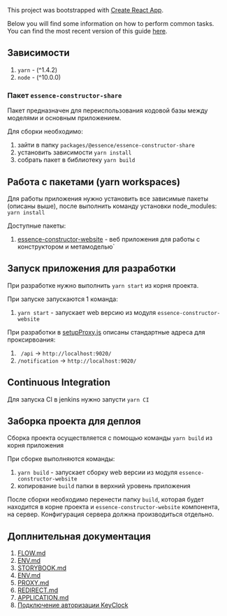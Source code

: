 This project was bootstrapped with [Create React App](https://github.com/facebookincubator/create-react-app).

Below you will find some information on how to perform common tasks.<br>
You can find the most recent version of this guide [here](https://github.com/facebookincubator/create-react-app/blob/master/packages/react-scripts/template/README.md).

## Зависимости

1. `yarn` - (^1.4.2)
1. `node` - (^10.0.0)

### Пакет `essence-constructor-share`

Пакет предназначен для переиспользования кодовой базы между моделями и основным приложением.

Для сборки необходимо:

1. зайти в папку `packages/@essence/essence-constructor-share`
1. установить зависимости `yarn install`
1. собрать пакет в библиотеку `yarn build`

## Работа с пакетами (yarn workspaces)

Для работы приложения нужно установить все зависимые пакеты (описаны выше), после выполнить команду установки node_modules: `yarn install`

Доступные пакеты:

1. [essence-constructor-website](./packages/@essence/essence-constructor-website) - веб приложения для работы с конструктором и метамоделью`

## Запуск приложения для разработки

При разработке нужно выполнить `yarn start` из корня проекта.

При запуске запускаются 1 команда:

1. `yarn start` - запускает web версию из модуля `essence-constructor-website`

При разработки в [setupProxy.js](./packages/@essence/essence-constructor-website/src/setupProxy.js) описаны стандартные адреса для проксирвоания:

1. ` /api` -> `http://localhost:9020/`
1. `/notification` -> `http://localhost:9020/`

## Continuous Integration

Для запуска CI в jenkins нужно запусти `yarn CI`


## Заборка проекта для деплоя

Сборка проекта осуществляется с помощью команды `yarn build` из корня приложения

При сборке выполняются команды:

1. `yarn build` - запускает сборку web версии из модуля `essence-constructor-website`
1. копирование `build` папки в верхний уровень приложения

После сборки необходимо перенести папку `build`, которая будет находится в корне проекта и `essence-constructor-website` компонента, на сервер. Конфигурация сервера должна производиться отдельно.

## Доплнительная документация

1. [FLOW.md](./docs/FLOW.md)
1. [ENV.md](./docs/ENV.md)
1. [STORYBOOK.md](./docs/STORYBOOK.md)
1. [ENV.md](./docs/ENV.md)
1. [PROXY.md](./docs/PROXY.md)
1. [REDIRECT.md](./docs/REDIRECT.md)
1. [APPLICATION.md](./docs/APPLICATION.md)
1. [Подключение авторизации KeyClock](./docs/KEYCLOCK.md)
